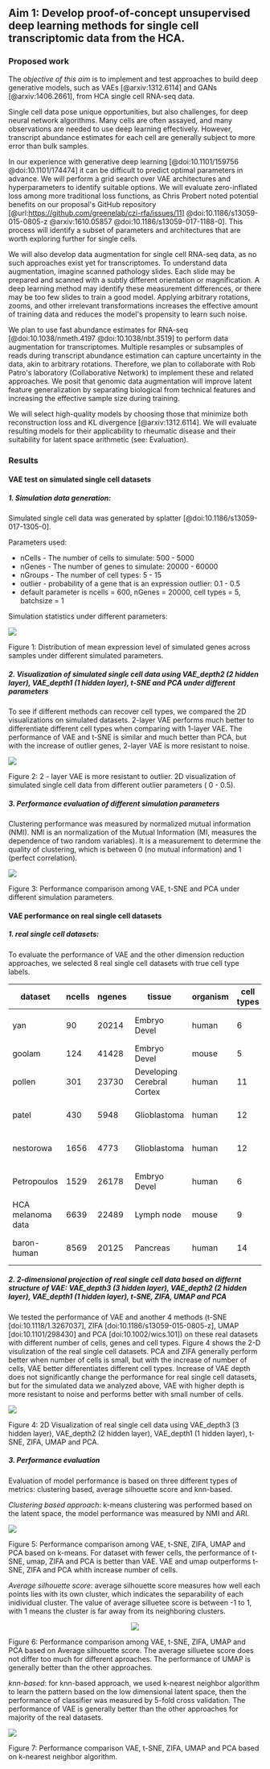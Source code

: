 ## Aim 1: Develop proof-of-concept unsupervised deep learning methods for single cell transcriptomic data from the HCA.

### Proposed work

The _objective of this aim_ is to implement and test approaches to build deep generative models, such as VAEs [@arxiv:1312.6114] and GANs [@arxiv:1406.2661], from HCA single cell RNA-seq data.

Single cell data pose unique opportunities, but also challenges, for deep neural network algorithms.
Many cells are often assayed, and many observations are needed to use deep learning effectively.
However, transcript abundance estimates for each cell are generally subject to more error than bulk samples.

In our experience with generative deep learning [@doi:10.1101/159756 @doi:10.1101/174474] it can be difficult to predict optimal parameters in advance.
We will perform a grid search over VAE architectures and hyperparameters to identify suitable options.
We will evaluate zero-inflated loss among more traditional loss functions, as Chris Probert noted potential benefits on our proposal's GitHub repository [@url:https://github.com/greenelab/czi-rfa/issues/11] @doi:10.1186/s13059-015-0805-z @arxiv:1610.05857 @doi:10.1186/s13059-017-1188-0].
This process will identify a subset of parameters and architectures that are worth exploring further for single cells.

We will also develop data augmentation for single cell RNA-seq data, as no such approaches exist yet for transcriptomes.
To understand data augmentation, imagine scanned pathology slides.
Each slide may be prepared and scanned with a subtly different orientation or magnification.
A deep learning method may identify these measurement differences, or there may be too few slides to train a good model.
Applying arbitrary rotations, zooms, and other irrelevant transformations increases the effective amount of training data and reduces the model's propensity to learn such noise.

We plan to use fast abundance estimates for RNA-seq [@doi:10.1038/nmeth.4197 @doi:10.1038/nbt.3519] to perform data augmentation for transcriptomes.
Multiple resamples or subsamples of reads during transcript abundance estimation can capture uncertainty in the data, akin to arbitrary rotations.
Therefore, we plan to collaborate with Rob Patro's laboratory (Collaborative Network) to implement these and related approaches.
We posit that genomic data augmentation will improve latent feature generalization by separating biological from technical features and increasing the effective sample size during training.

We will select high-quality models by choosing those that minimize both reconstruction loss and KL divergence [@arxiv:1312.6114].
We will evaluate resulting models for their applicability to rheumatic disease and their suitability for latent space arithmetic (see: Evaluation).

### Results

#### VAE test on simulated single cell datasets

##### 1. Simulation data generation: 

Simulated single cell data was generated by splatter [@doi:10.1186/s13059-017-1305-0]. 

Parameters used:
* nCells - The number of cells to simulate: 500 - 5000
* nGenes - The number of genes to simulate: 20000 - 60000
* nGroups - The number of cell types: 5 - 15
* outlier - probability of a gene that is an expression outlier:  0.1 - 0.5
* default parameter is ncells = 600, nGenes = 20000, cell types = 5, batchsize = 1

Simulation statistics under different parameters:

![](images/mean.gene.exp.png)

Figure 1: Distribution of mean expression level of simulated genes across samples under different simulated parameters.

##### 2. Visualization of simulated single cell data using VAE_depth2 (2 hidden layer), VAE_depth1 (1 hidden layer), t-SNE and PCA under different parameters

To see if different methods can recover cell types, we compared the 2D visualizations on simulated datasets.
2-layer VAE performs much better to differentiate different cell types when comparing with 1-layer VAE.
The performance of VAE and t-SNE is similar and much better than PCA, but with the increase of outlier genes, 2-layer VAE is more resistant to noise.

![](images/outlier.vis.png)

Figure 2: 2 - layer VAE is more resistant to outlier. 2D visualization of simulated single cell data from different outlier parameters ( 0 - 0.5).

##### 3. Performance evaluation of different simulation parameters

Clustering performance was measured by normalized mutual information (NMI).
NMI is an normalization of the Mutual Information (MI, measures the dependence of two random variables). It is a measurement to determine the quality of clustering, which is between 0 (no mutual information) and 1 (perfect correlation).

![](images/nmi.png)

Figure 3: Performance comparison among VAE, t-SNE and PCA under different simulation parameters.

#### VAE performance on real single cell datasets

##### 1. real single cell datasets:

To evaluate the performance of VAE and the other dimension reduction approaches, we selected 8 real single cell datasets with true cell type labels.

| dataset | ncells | ngenes | tissue | organism | cell types | Accesion number | Platform | celltype annotation | Citation |
| ------- | ------ | ------ | ------ | -------- | --------- | --------- | ------------------ | -------------------------------------- | ------- |
| yan | 90 | 20214 | Embryo Devel | human | 6 | GSE36552 | Illumina HiSeq 2000 | from different embryonic developmental time points | [doi:10.1038/nsmb.2660] |
| goolam | 124 | 41428 | Embryo Devel | mouse | 5 | E-MTAB-3321 | | from different embryonic developmental time points | [doi:10.1016/j.cell.2016.01.047] |
| pollen | 301 | 23730 | Developing Cerebral Cortex | human | 11 | SRP041736 | Illumina HiSeq 2000 | from different celllines | [doi:10.1038/nbt.2967] |
| patel | 430 | 5948 | Glioblastoma | human | 12 | GSE57249 | Illumina HiSeq 2000 | from five primary glioblastomas | [doi:10.1126/science.1254257] |
| nestorowa | 1656 | 4773 | Glioblastoma | human | 12 | GSE81682 | Illumina HiSeq 2500 | defined by sorting | [doi:10.1182/blood-2016-05-716480] |
| Petropoulos | 1529 | 26178 | Embryo Devel | human | 6 | E-MTAB-3929 | Illumina HiSeq 2000 | defined by developmental stages | [doi:10.1016/j.cell.2016.08.009] |
| HCA melanoma data | 6639 | 22489 | Lymph node | mouse | 9 | HCA release | Smart-seq2 | https://preview.data.humancellatlas.org/ |
| baron-human | 8569 | 20125 | Pancreas | human | 14 | GSE84133 | Illumina HiSeq 2500 | from expression profiles and cell origin |  [doi:10.1016/j.cels.2016.09.002] | 

##### 2. 2-dimensional projection of real single cell data based on differnt structure of VAE: VAE_depth3 (3 hidden layer), VAE_depth2 (2 hidden layer), VAE_depth1 (1 hidden layer), t-SNE, ZIFA, UMAP and PCA

We tested the performance of VAE and another 4 methods (t-SNE [doi:10.1118/1.3267037], ZIFA [doi:10.1186/s13059-015-0805-z], UMAP [doi:10.1101/298430] and PCA [doi:10.1002/wics.101]) on these real datasets with different number of cells, genes and cell types. 
Figure 4 shows the 2-D visulization of the real single cell datasets. 
PCA and ZIFA generally perform better when number of cells is small, but with the increase of number of cells, VAE better differentiates different cell types.
Increase of VAE depth does not significantly change the performance for real single cell datasets, but for the simulated data we analyzed above, VAE with higher depth is more resistant to noise and performs better with small number of cells.

![](images/real.data.vis.png)

Figure 4: 2D Visualization of real single cell data using VAE_depth3 (3 hidden layer), VAE_depth2 (2 hidden layer), VAE_depth1 (1 hidden layer), t-SNE, ZIFA, UMAP and PCA.

##### 3. Performance evaluation

Evaluation of model performance is based on three different types of metrics: clustering based, average silhouette score and knn-based.

*Clustering based approach*: k-means clustering was performed based on the latent space, the model performance was measured by NMI and ARI. 

![](images/true.celltype.clustering.png)

Figure 5:  Performance comparison among VAE, t-SNE, ZIFA, UMAP and PCA based on k-means. For dataset with fewer cells, the performance of t-SNE, umap, ZIFA and PCA is better than VAE. VAE and umap outperforms t-SNE, ZIFA and PCA whith increase number of cells. 

*Average silhouette score*: average silhouette score measures how well each points lies with its own cluster, which indicates the separability of each inidividual cluster. 
The value of average silluetee score is between -1 to 1, with 1 means the cluster is far away from its neighboring clusters.

<center>

![](images/true.cell.type.average_sil_score.png)

</center>

Figure 6: Performance comparison among VAE, t-SNE, ZIFA, UMAP and PCA based on Average silhouette score. 
The average silluetee score does not differ too much for different aproaches. 
The performance of UMAP is generally better than the other approaches.

*knn-based*: for knn-based approach, we used k-nearest neighbor algorithm to learn the pattern based on the low dimensional latent space, then the performance of classifier was measured by 5-fold cross validation. 
The performance of VAE is generally better than the other approaches for majority of the real datasets.

![](images/real.data.knn.png)

Figure 7: Performance comparison VAE, t-SNE, ZIFA, UMAP and PCA based on k-nearest neighbor algorithm.

